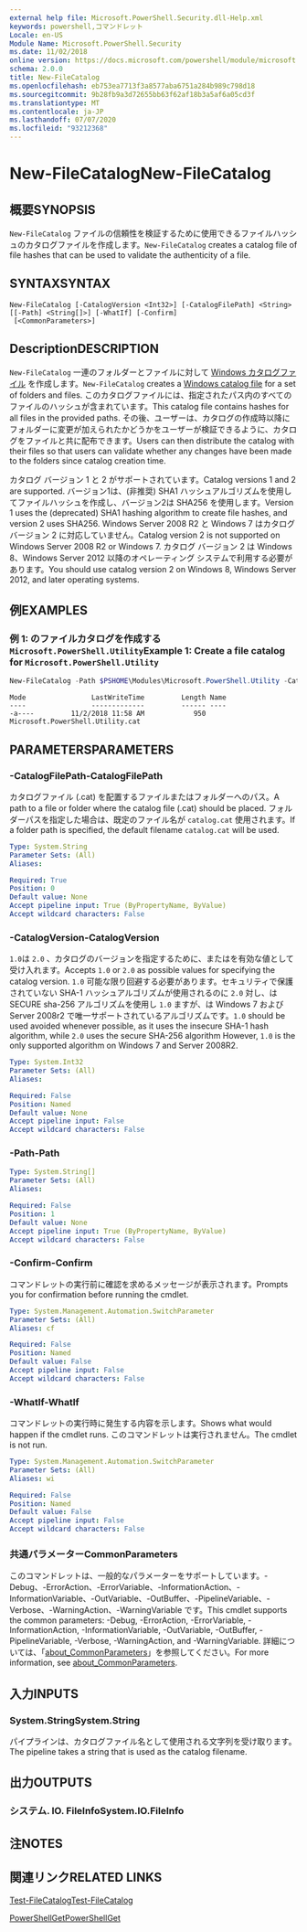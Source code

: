 ```yaml
---
external help file: Microsoft.PowerShell.Security.dll-Help.xml
keywords: powershell,コマンドレット
Locale: en-US
Module Name: Microsoft.PowerShell.Security
ms.date: 11/02/2018
online version: https://docs.microsoft.com/powershell/module/microsoft.powershell.security/new-filecatalog?view=powershell-7.1&WT.mc_id=ps-gethelp
schema: 2.0.0
title: New-FileCatalog
ms.openlocfilehash: eb753ea7713f3a8577aba6751a284b989c798d18
ms.sourcegitcommit: 9b28fb9a3d72655bb63f62af18b3a5af6a05cd3f
ms.translationtype: MT
ms.contentlocale: ja-JP
ms.lasthandoff: 07/07/2020
ms.locfileid: "93212368"
---
```

# <span data-ttu-id="5f7b2-103">New-FileCatalog</span><span class="sxs-lookup"><span data-stu-id="5f7b2-103">New-FileCatalog</span></span>

## <span data-ttu-id="5f7b2-104">概要</span><span class="sxs-lookup"><span data-stu-id="5f7b2-104">SYNOPSIS</span></span>
<span data-ttu-id="5f7b2-105">`New-FileCatalog` ファイルの信頼性を検証するために使用できるファイルハッシュのカタログファイルを作成します。</span><span class="sxs-lookup"><span data-stu-id="5f7b2-105">`New-FileCatalog` creates a catalog file of file hashes that can be used to validate the authenticity of a file.</span></span>

## <span data-ttu-id="5f7b2-106">SYNTAX</span><span class="sxs-lookup"><span data-stu-id="5f7b2-106">SYNTAX</span></span>

```
New-FileCatalog [-CatalogVersion <Int32>] [-CatalogFilePath] <String> [[-Path] <String[]>] [-WhatIf] [-Confirm]
 [<CommonParameters>]
```

## <span data-ttu-id="5f7b2-107">Description</span><span class="sxs-lookup"><span data-stu-id="5f7b2-107">DESCRIPTION</span></span>

<span data-ttu-id="5f7b2-108">`New-FileCatalog` 一連のフォルダーとファイルに対して [Windows カタログファイル](/windows-hardware/drivers/install/catalog-files) を作成します。</span><span class="sxs-lookup"><span data-stu-id="5f7b2-108">`New-FileCatalog` creates a [Windows catalog file](/windows-hardware/drivers/install/catalog-files) for a set of folders and files.</span></span>
<span data-ttu-id="5f7b2-109">このカタログファイルには、指定されたパス内のすべてのファイルのハッシュが含まれています。</span><span class="sxs-lookup"><span data-stu-id="5f7b2-109">This catalog file contains hashes for all files in the provided paths.</span></span>
<span data-ttu-id="5f7b2-110">その後、ユーザーは、カタログの作成時以降にフォルダーに変更が加えられたかどうかをユーザーが検証できるように、カタログをファイルと共に配布できます。</span><span class="sxs-lookup"><span data-stu-id="5f7b2-110">Users can then distribute the catalog with their files so that users can validate whether any changes have been made to the folders since catalog creation time.</span></span>

<span data-ttu-id="5f7b2-111">カタログ バージョン 1 と 2 がサポートされています。</span><span class="sxs-lookup"><span data-stu-id="5f7b2-111">Catalog versions 1 and 2 are supported.</span></span> <span data-ttu-id="5f7b2-112">バージョン1は、(非推奨) SHA1 ハッシュアルゴリズムを使用してファイルハッシュを作成し、バージョン2は SHA256 を使用します。</span><span class="sxs-lookup"><span data-stu-id="5f7b2-112">Version 1 uses the (deprecated) SHA1 hashing algorithm to create file hashes, and version 2 uses SHA256.</span></span>
<span data-ttu-id="5f7b2-113">Windows Server 2008 R2 と Windows 7 はカタログ バージョン 2 に対応していません。</span><span class="sxs-lookup"><span data-stu-id="5f7b2-113">Catalog version 2 is not supported on Windows Server 2008 R2 or Windows 7.</span></span>
<span data-ttu-id="5f7b2-114">カタログ バージョン 2 は Windows 8、Windows Server 2012 以降のオペレーティング システムで利用する必要があります。</span><span class="sxs-lookup"><span data-stu-id="5f7b2-114">You should use catalog version 2 on Windows 8, Windows Server 2012, and later operating systems.</span></span>

## <span data-ttu-id="5f7b2-115">例</span><span class="sxs-lookup"><span data-stu-id="5f7b2-115">EXAMPLES</span></span>

### <span data-ttu-id="5f7b2-116">例 1: のファイルカタログを作成する `Microsoft.PowerShell.Utility`</span><span class="sxs-lookup"><span data-stu-id="5f7b2-116">Example 1: Create a file catalog for `Microsoft.PowerShell.Utility`</span></span>

```powershell
New-FileCatalog -Path $PSHOME\Modules\Microsoft.PowerShell.Utility -CatalogFilePath \temp\Microsoft.PowerShell.Utility.cat -CatalogVersion 2.0
```

```Output
Mode                LastWriteTime         Length Name
----                -------------         ------ ----
-a----         11/2/2018 11:58 AM            950 Microsoft.PowerShell.Utility.cat
```

## <span data-ttu-id="5f7b2-117">PARAMETERS</span><span class="sxs-lookup"><span data-stu-id="5f7b2-117">PARAMETERS</span></span>

### <span data-ttu-id="5f7b2-118">-CatalogFilePath</span><span class="sxs-lookup"><span data-stu-id="5f7b2-118">-CatalogFilePath</span></span>

<span data-ttu-id="5f7b2-119">カタログファイル (.cat) を配置するファイルまたはフォルダーへのパス。</span><span class="sxs-lookup"><span data-stu-id="5f7b2-119">A path to a file or folder where the catalog file (.cat) should be placed.</span></span>
<span data-ttu-id="5f7b2-120">フォルダーパスを指定した場合は、既定のファイル名が `catalog.cat` 使用されます。</span><span class="sxs-lookup"><span data-stu-id="5f7b2-120">If a folder path is specified, the default filename `catalog.cat` will be used.</span></span>

```yaml
Type: System.String
Parameter Sets: (All)
Aliases:

Required: True
Position: 0
Default value: None
Accept pipeline input: True (ByPropertyName, ByValue)
Accept wildcard characters: False
```

### <span data-ttu-id="5f7b2-121">-CatalogVersion</span><span class="sxs-lookup"><span data-stu-id="5f7b2-121">-CatalogVersion</span></span>

<span data-ttu-id="5f7b2-122">`1.0`は `2.0` 、カタログのバージョンを指定するために、またはを有効な値として受け入れます。</span><span class="sxs-lookup"><span data-stu-id="5f7b2-122">Accepts `1.0` or `2.0` as possible values for specifying the catalog version.</span></span>
<span data-ttu-id="5f7b2-123">`1.0` 可能な限り回避する必要があります。セキュリティで保護されていない SHA-1 ハッシュアルゴリズムが使用されるのに `2.0` 対し、は SECURE sha-256 アルゴリズムを使用し `1.0` ますが、は Windows 7 および Server 2008r2 で唯一サポートされているアルゴリズムです。</span><span class="sxs-lookup"><span data-stu-id="5f7b2-123">`1.0` should be used avoided whenever possible, as it uses the insecure SHA-1 hash algorithm, while `2.0` uses the secure SHA-256 algorithm However, `1.0` is the only supported algorithm on Windows 7 and Server 2008R2.</span></span>

```yaml
Type: System.Int32
Parameter Sets: (All)
Aliases:

Required: False
Position: Named
Default value: None
Accept pipeline input: False
Accept wildcard characters: False
```

### <span data-ttu-id="5f7b2-124">-Path</span><span class="sxs-lookup"><span data-stu-id="5f7b2-124">-Path</span></span>

```yaml
Type: System.String[]
Parameter Sets: (All)
Aliases:

Required: False
Position: 1
Default value: None
Accept pipeline input: True (ByPropertyName, ByValue)
Accept wildcard characters: False
```

### <span data-ttu-id="5f7b2-125">-Confirm</span><span class="sxs-lookup"><span data-stu-id="5f7b2-125">-Confirm</span></span>

<span data-ttu-id="5f7b2-126">コマンドレットの実行前に確認を求めるメッセージが表示されます。</span><span class="sxs-lookup"><span data-stu-id="5f7b2-126">Prompts you for confirmation before running the cmdlet.</span></span>

```yaml
Type: System.Management.Automation.SwitchParameter
Parameter Sets: (All)
Aliases: cf

Required: False
Position: Named
Default value: False
Accept pipeline input: False
Accept wildcard characters: False
```

### <span data-ttu-id="5f7b2-127">-WhatIf</span><span class="sxs-lookup"><span data-stu-id="5f7b2-127">-WhatIf</span></span>

<span data-ttu-id="5f7b2-128">コマンドレットの実行時に発生する内容を示します。</span><span class="sxs-lookup"><span data-stu-id="5f7b2-128">Shows what would happen if the cmdlet runs.</span></span>
<span data-ttu-id="5f7b2-129">このコマンドレットは実行されません。</span><span class="sxs-lookup"><span data-stu-id="5f7b2-129">The cmdlet is not run.</span></span>

```yaml
Type: System.Management.Automation.SwitchParameter
Parameter Sets: (All)
Aliases: wi

Required: False
Position: Named
Default value: False
Accept pipeline input: False
Accept wildcard characters: False
```

### <span data-ttu-id="5f7b2-130">共通パラメーター</span><span class="sxs-lookup"><span data-stu-id="5f7b2-130">CommonParameters</span></span>

<span data-ttu-id="5f7b2-131">このコマンドレットは、一般的なパラメーターをサポートしています。-Debug、-ErrorAction、-ErrorVariable、-InformationAction、-InformationVariable、-OutVariable、-OutBuffer、-PipelineVariable、-Verbose、-WarningAction、-WarningVariable です。</span><span class="sxs-lookup"><span data-stu-id="5f7b2-131">This cmdlet supports the common parameters: -Debug, -ErrorAction, -ErrorVariable, -InformationAction, -InformationVariable, -OutVariable, -OutBuffer, -PipelineVariable, -Verbose, -WarningAction, and -WarningVariable.</span></span> <span data-ttu-id="5f7b2-132">詳細については、「[about_CommonParameters](https://go.microsoft.com/fwlink/?LinkID=113216)」を参照してください。</span><span class="sxs-lookup"><span data-stu-id="5f7b2-132">For more information, see [about_CommonParameters](https://go.microsoft.com/fwlink/?LinkID=113216).</span></span>

## <span data-ttu-id="5f7b2-133">入力</span><span class="sxs-lookup"><span data-stu-id="5f7b2-133">INPUTS</span></span>

### <span data-ttu-id="5f7b2-134">System.String</span><span class="sxs-lookup"><span data-stu-id="5f7b2-134">System.String</span></span>

<span data-ttu-id="5f7b2-135">パイプラインは、カタログファイル名として使用される文字列を受け取ります。</span><span class="sxs-lookup"><span data-stu-id="5f7b2-135">The pipeline takes a string that is used as the catalog filename.</span></span>

## <span data-ttu-id="5f7b2-136">出力</span><span class="sxs-lookup"><span data-stu-id="5f7b2-136">OUTPUTS</span></span>

### <span data-ttu-id="5f7b2-137">システム. IO. FileInfo</span><span class="sxs-lookup"><span data-stu-id="5f7b2-137">System.IO.FileInfo</span></span>

## <span data-ttu-id="5f7b2-138">注</span><span class="sxs-lookup"><span data-stu-id="5f7b2-138">NOTES</span></span>

## <span data-ttu-id="5f7b2-139">関連リンク</span><span class="sxs-lookup"><span data-stu-id="5f7b2-139">RELATED LINKS</span></span>

[<span data-ttu-id="5f7b2-140">Test-FileCatalog</span><span class="sxs-lookup"><span data-stu-id="5f7b2-140">Test-FileCatalog</span></span>](Test-FileCatalog.md)

[<span data-ttu-id="5f7b2-141">PowerShellGet</span><span class="sxs-lookup"><span data-stu-id="5f7b2-141">PowerShellGet</span></span>](/powerShell/module/powershellget)

